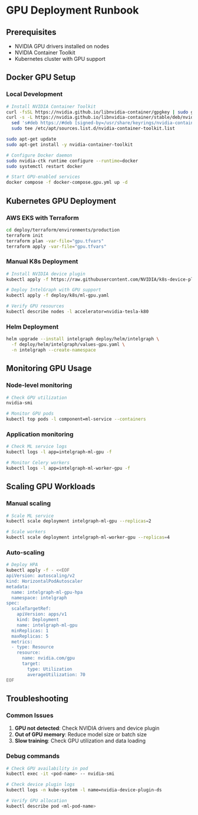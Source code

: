 # GPU Deployment Runbook

## Prerequisites
- NVIDIA GPU drivers installed on nodes
- NVIDIA Container Toolkit
- Kubernetes cluster with GPU support

## Docker GPU Setup

### Local Development
```bash
# Install NVIDIA Container Toolkit
curl -fsSL https://nvidia.github.io/libnvidia-container/gpgkey | sudo gpg --dearmor -o /usr/share/keyrings/nvidia-container-toolkit-keyring.gpg
curl -s -L https://nvidia.github.io/libnvidia-container/stable/deb/nvidia-container-toolkit.list | \
  sed 's#deb https://#deb [signed-by=/usr/share/keyrings/nvidia-container-toolkit-keyring.gpg] https://#g' | \
  sudo tee /etc/apt/sources.list.d/nvidia-container-toolkit.list

sudo apt-get update
sudo apt-get install -y nvidia-container-toolkit

# Configure Docker daemon
sudo nvidia-ctk runtime configure --runtime=docker
sudo systemctl restart docker

# Start GPU-enabled services
docker compose -f docker-compose.gpu.yml up -d
```

## Kubernetes GPU Deployment

### AWS EKS with Terraform
```bash
cd deploy/terraform/environments/production
terraform init
terraform plan -var-file="gpu.tfvars"
terraform apply -var-file="gpu.tfvars"
```

### Manual K8s Deployment
```bash
# Install NVIDIA device plugin
kubectl apply -f https://raw.githubusercontent.com/NVIDIA/k8s-device-plugin/v0.14.0/nvidia-device-plugin.yml

# Deploy IntelGraph with GPU support
kubectl apply -f deploy/k8s/ml-gpu.yaml

# Verify GPU resources
kubectl describe nodes -l accelerator=nvidia-tesla-k80
```

### Helm Deployment
```bash
helm upgrade --install intelgraph deploy/helm/intelgraph \
  -f deploy/helm/intelgraph/values-gpu.yaml \
  -n intelgraph --create-namespace
```

## Monitoring GPU Usage

### Node-level monitoring
```bash
# Check GPU utilization
nvidia-smi

# Monitor GPU pods
kubectl top pods -l component=ml-service --containers
```

### Application monitoring
```bash
# Check ML service logs
kubectl logs -l app=intelgraph-ml-gpu -f

# Monitor Celery workers
kubectl logs -l app=intelgraph-ml-worker-gpu -f
```

## Scaling GPU Workloads

### Manual scaling
```bash
# Scale ML service
kubectl scale deployment intelgraph-ml-gpu --replicas=2

# Scale workers
kubectl scale deployment intelgraph-ml-worker-gpu --replicas=4
```

### Auto-scaling
```bash
# Deploy HPA
kubectl apply -f - <<EOF
apiVersion: autoscaling/v2
kind: HorizontalPodAutoscaler
metadata:
  name: intelgraph-ml-gpu-hpa
  namespace: intelgraph
spec:
  scaleTargetRef:
    apiVersion: apps/v1
    kind: Deployment
    name: intelgraph-ml-gpu
  minReplicas: 1
  maxReplicas: 5
  metrics:
  - type: Resource
    resource:
      name: nvidia.com/gpu
      target:
        type: Utilization
        averageUtilization: 70
EOF
```

## Troubleshooting

### Common Issues
1. **GPU not detected**: Check NVIDIA drivers and device plugin
2. **Out of GPU memory**: Reduce model size or batch size
3. **Slow training**: Check GPU utilization and data loading

### Debug commands
```bash
# Check GPU availability in pod
kubectl exec -it <pod-name> -- nvidia-smi

# Check device plugin logs
kubectl logs -n kube-system -l name=nvidia-device-plugin-ds

# Verify GPU allocation
kubectl describe pod <ml-pod-name>
```